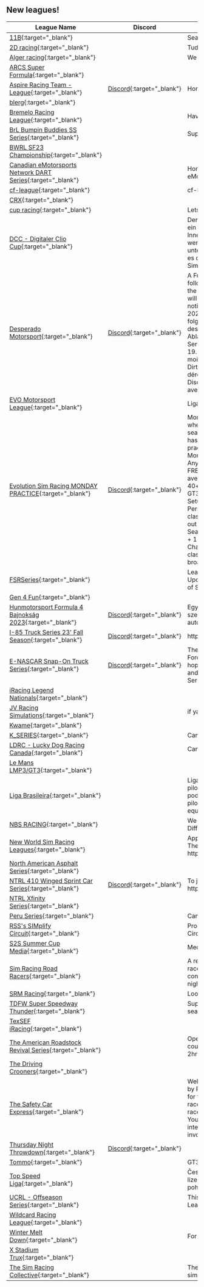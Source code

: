 ## New leagues!

| League Name | Discord | About |
|---------------------------------------------------------------------------------------------------------------------------------------|-------------------------------------------------------------------|------------------------------------------------------------------------------------------------------------------------------------------------------------------------------------------------------------------------------------------------------------------------------------------------------------------------------------------------------------------------------------------------------------------------------------------------------------------------------------------------------------------------------------------------------------------------------------------------------------------------------------------------------------------------------------------------------------------------------------------------------------------------------------------------------------------------------------------------------------------------------------------------------------------------------------------------------------------------------------------------------------------------------------------------------|
|[11B](https://members.iracing.com/membersite/member/LeagueView.do?league=10172){:target="_blank"} | |Season Long |
|[2D racing](https://members.iracing.com/membersite/member/LeagueView.do?league=10164){:target="_blank"} | |Tuddys racing team |
|[Alger racing](https://members.iracing.com/membersite/member/LeagueView.do?league=10178){:target="_blank"} | |We race not wreack |
|[ARCS Super Formula](https://members.iracing.com/membersite/member/LeagueView.do?league=10153){:target="_blank"} | | |
|[Aspire Racing Team \- League](https://members.iracing.com/membersite/member/LeagueView.do?league=10173){:target="_blank"} |[Discord](https://discord.gg/7zXf4ACprMbsiteHere){:target="_blank"} |Home of the Aspire Racing Teams Leagues and Series\. |
|[blerg](https://members.iracing.com/membersite/member/LeagueView.do?league=10155){:target="_blank"} | | |
|[Bremelo Racing League](https://members.iracing.com/membersite/member/LeagueView.do?league=10174){:target="_blank"} | |Have fun or leave\. |
|[BrL Bumpin Buddies SS Series](https://members.iracing.com/membersite/member/LeagueView.do?league=10175){:target="_blank"} | |Super Speedway Series |
|[BWRL SF23 Championship](https://members.iracing.com/membersite/member/LeagueView.do?league=10158){:target="_blank"} | | |
|[Canadian eMotorsports Network DART Series](https://members.iracing.com/membersite/member/LeagueView.do?league=10193){:target="_blank"} | |Home of the DART Series within the Canadian eMotorsports Network |
|[cf\-league](https://members.iracing.com/membersite/member/LeagueView.do?league=10171){:target="_blank"} | |cf\-league |
|[CRX](https://members.iracing.com/membersite/member/LeagueView.do?league=10163){:target="_blank"} | | |
|[cup racing](https://members.iracing.com/membersite/member/LeagueView.do?league=10161){:target="_blank"} | |Lets race\! |
|[DCC \- Digitaler Clio Cup](https://members.iracing.com/membersite/member/LeagueView.do?league=10190){:target="_blank"} | |Der Digitale Clio Cup powered by CARLAR esports ist ein reiner Markencup auf Basis des Renault Clio Cup´s\. Innerhalb dieser kompetitiven Simracing Meisterschaft werden in zwei unterschiedlichen Wertungen 6 unterschiedliche Rennen ausgetragen\. Ziel des DCC ist es die Teilnehmer der Am\-Wertung für kompetitives Simracing fit und schlagkräftig zu machen\. |
|[Desperado Motorsport](https://members.iracing.com/membersite/member/LeagueView.do?league=10170){:target="_blank"} |[Discord](https://discord.gg/ruttdXCU){:target="_blank"} | A Fun League, 2 races per month in one of the following classes: Oval, Road and Dirt\-Road\. Start of the server at 7pm \(7pm GMT\+1\) The way of the races will be announced on the Discord server at short notice\.  Start of the League with Race 1: 19 september 2023\.   Eine Fun\-Liga, 2 Rennen pro Monat in einer der folgenden Klassen: Oval, Straße und Dirt\-Road\. Start des Servers um 19:00 Uhr \(19:00 Uhr GMT\+1\) Der Ablauf der Rennen wird kurzfristig auf dem Discord\-Server bekannt gegeben\.  Start der Liga mit Rennen 1: 19\. September 2023\.   Une Fun League, 2 courses par mois dans l'une des classes suivantes : Ovale, Route et Dirt\-Road\. Début du serveur à 19h \(19h GMT\+1\) Le déroulement des courses sera annoncé sur le serveur Discord dans les plus brefs délais\.  Début de la Ligue avec la Course 1 : 19 septembre 2023\. |
|[EVO Motorsport League](https://members.iracing.com/membersite/member/LeagueView.do?league=10202){:target="_blank"} | |Liga EVO criada para aproximar pilotos\. GO RACE\! |
|[Evolution Sim Racing MONDAY PRACTICE](https://members.iracing.com/membersite/member/LeagueView.do?league=10200){:target="_blank"} |[Discord](https://discord.gg/4eeCKVqE46){:target="_blank"} |Monday Practice Group for Evolution Sim Racing where championship drivers and drivers waiting for a seat can practice the weeks main race event in a hassle free, relaxed and fun environment\.  Monday practice is open to anyone that signs up with ESR\. More details can be found in the discord server,   Anyone looking to join our league can benefit from:  \+ FREE to Enter League \- No entry fees required\!\!  \+ average S1 grid size was 30, hoping to increase to 40\+ in S2 🤞  \+ Racing on Thursdays at 19:30 UK time  \+ GT3 Cars \(same as iracing official GT3 series\)  \+ Fixed Setup for each car \- iRacing Fixed Setups\.  \+ FREE Personalised Driver Trophies for top 5 drivers in each class\.  \+ FREE Driver trophy for any driver attending 7 out of 8 championship rounds\.  \+ 3 race classes for Season 2 \- Pro, Pro\-Am & AM to cater for any irating\.  \+ 1 dropped points round allowed\.  \+ Teams Championship made up of any 2 drivers from any class\.  \+ All Championship Races include live broadcasts\. |
|[FSRSeries](https://members.iracing.com/membersite/member/LeagueView.do?league=10179){:target="_blank"} | |League for single races organised by FSRSeries\.   Upcoming event: New Zandvoort MX5 Challenge\. 25th of September, 8PM CET\. |
|[Gen 4 Fun](https://members.iracing.com/membersite/member/LeagueView.do?league=10152){:target="_blank"} | | |
|[Hunmotorsport Formula 4 Bajnokság 2023](https://members.iracing.com/membersite/member/LeagueView.do?league=10183){:target="_blank"} |[Discord](https://discord.gg/mHtngxHUVs){:target="_blank"} |Egy baráti hangulatú Formula 4 bajnokságra szeretném meghívni azokat akiket érdekel a Formula autózás\. |
|[I\-85 Truck Series 23' Fall Season](https://members.iracing.com/membersite/member/LeagueView.do?league=10184){:target="_blank"} |[Discord](https://discord.gg/RZS9uEhC){:target="_blank"} |https://discord\.gg/RZS9uEhC |
|[E\-NASCAR Snap\-On Truck Series](https://members.iracing.com/membersite/member/LeagueView.do?league=10187){:target="_blank"} |[Discord](https://discord.gg/vBM2dNZzcK){:target="_blank"} |The race is on with the E\-NASCAR Snap\-On Truck's; Ford F\-150, Chevrolet Silverado & Toyota Tundra\. We hope to see you on race day and we hope you stay and enjoy your time in the E\-NASCAR Snap\-On Truck Series\! |
|[iRacing Legend Nationals](https://members.iracing.com/membersite/member/LeagueView.do?league=10199){:target="_blank"} | | |
|[JV Racing Simulations](https://members.iracing.com/membersite/member/LeagueView.do?league=10196){:target="_blank"} | |if ya aint first ya last |
|[Kwame](https://members.iracing.com/membersite/member/LeagueView.do?league=10198){:target="_blank"} | | |
|[K\_SERIES](https://members.iracing.com/membersite/member/LeagueView.do?league=10176){:target="_blank"} | |Campeonato GT3 by KTD |
|[LDRC \- Lucky Dog Racing Canada](https://members.iracing.com/membersite/member/LeagueView.do?league=10197){:target="_blank"} | |Canadian endurance racing series based in Ontario |
|[Le Mans LMP3/GT3](https://members.iracing.com/membersite/member/LeagueView.do?league=10162){:target="_blank"} | | |
|[Liga Brasileira](https://members.iracing.com/membersite/member/LeagueView.do?league=10181){:target="_blank"} | |Liga Brasileira Iracing  A ideia é criar um grupo de pilotos brasileiros para conversar e pilotar junto, podendo ou não criar competições e treinamentos de pilotos e trocas de informações sobre carros, pistas e equipamentos\. |
|[NBS RACING](https://members.iracing.com/membersite/member/LeagueView.do?league=10189){:target="_blank"} | |We are here to have fun and Race clean\. We race Different cars depending on the season we all vote on\. |
|[New World Sim Racing Leagues](https://members.iracing.com/membersite/member/LeagueView.do?league=10180){:target="_blank"} | |Apply via our Discord or for upcoming Seasons on TheSimGrid   https://www\.thesimgrid\.com/hosts/newworldsimracing |
|[North American Asphalt Series](https://members.iracing.com/membersite/member/LeagueView.do?league=10192){:target="_blank"} | | |
|[NTRL 410 Winged Sprint Car Series](https://members.iracing.com/membersite/member/LeagueView.do?league=10151){:target="_blank"} |[Discord](https://discord.gg/gr3fuCN4){:target="_blank"} |To join this league you must sign up in the discord https://discord\.gg/gr3fuCN4 |
|[NTRL Xfinity Series](https://members.iracing.com/membersite/member/LeagueView.do?league=10185){:target="_blank"} | | |
|[Peru Series](https://members.iracing.com/membersite/member/LeagueView.do?league=10169){:target="_blank"} | |Campeonato Peru Series \- Touring |
|[RSS's SIMplify Circuit](https://members.iracing.com/membersite/member/LeagueView.do?league=10194){:target="_blank"} | |Production Cars at its finest in the RSS's SIMplify Circuit\. |
|[S2S Summer Cup Media](https://members.iracing.com/membersite/member/LeagueView.do?league=10156){:target="_blank"} | |Media for the Screen to Speed Summer Cup |
|[Sim Racing Road Racers](https://members.iracing.com/membersite/member/LeagueView.do?league=10167){:target="_blank"} | |A relaxing and fun league for new or average road racers with a focus on multi\-class racing\. League will consist of a mix of human and AI racers on Monday nights at 8PM EST\. |
|[SRM Racing](https://members.iracing.com/membersite/member/LeagueView.do?league=10160){:target="_blank"} | |Looking at starting a Weds night league at 6:30 pm |
|[TDFW Super Speedway Thunder](https://members.iracing.com/membersite/member/LeagueView.do?league=10157){:target="_blank"} | |Super Speedway racing with different series each season and for a lot of fun |
|[TexSEF iRacing](https://members.iracing.com/membersite/member/LeagueView.do?league=10165){:target="_blank"} | | |
|[The American Roadstock Revival Series](https://members.iracing.com/membersite/member/LeagueView.do?league=10191){:target="_blank"} | |Open setup Street Stock road races on American road courses\. All races are 1\.5hrand the championship is a 2hr\. |
|[The Driving Crooners](https://members.iracing.com/membersite/member/LeagueView.do?league=10154){:target="_blank"} | | |
|[The Safety Car Express](https://members.iracing.com/membersite/member/LeagueView.do?league=10195){:target="_blank"} | |Welcome to The Safety Car Express League, Hosted by Red Ken Racing\! This league has been organised for the purpose of the Red Ken Racing community to race together, learn and essentially to have fun\! Every race will be live\-streamed on the Red Ken Racing \- YouTube channel where the community will be able to interact in the livestream chat\. Join the discord to get involved\! |
|[Thursday Night Throwdown](https://members.iracing.com/membersite/member/LeagueView.do?league=10186){:target="_blank"} |[Discord](https://discord.gg/mBMSR9fXfX){:target="_blank"} | |
|[Tommo](https://members.iracing.com/membersite/member/LeagueView.do?league=10166){:target="_blank"} | |GT3 |
|[Top Speed Liga](https://members.iracing.com/membersite/member/LeagueView.do?league=10159){:target="_blank"} | |Česká virtuální závodní liga na simulátoru iRacing\. Na lize je aktivní formulová série a jezdí se i o ceny a poháry\. |
|[UCRL \- Offseason Series](https://members.iracing.com/membersite/member/LeagueView.do?league=10168){:target="_blank"} | |This is the home of the Ultimate Conquest Racing League's fun, off\-season series |
|[Wildcard Racing League](https://members.iracing.com/membersite/member/LeagueView.do?league=10188){:target="_blank"} | | |
|[Winter Melt Down](https://members.iracing.com/membersite/member/LeagueView.do?league=10177){:target="_blank"} | |For the guys just starting\. must have rookie lic\. |
|[X Stadium Trux](https://members.iracing.com/membersite/member/LeagueView.do?league=10201){:target="_blank"} | | |
|[The Sim Racing Collective](https://members.iracing.com/membersite/member/LeagueView.do?league=10182){:target="_blank"} | |The Sim Racing Collective is a community made for all sim racing enthusiasts\. |

